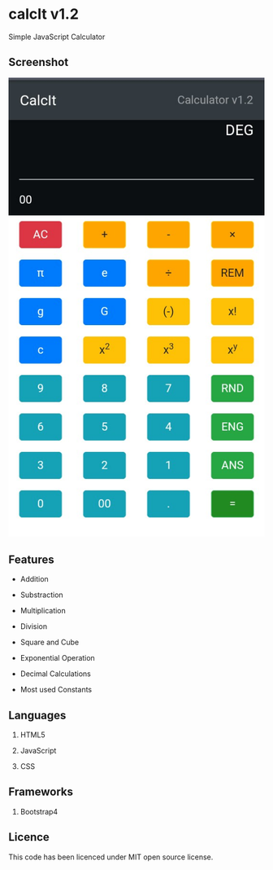 # calcIt v1.2
Simple JavaScript Calculator

## Screenshot

![Mobile View of CalcIt v1.0](https://github.com/hind-sagar-biswas/calcIt/blob/main/assets/images/screenshot1.jpeg)

## Features

* Addition

* Substraction

* Multiplication

* Division

* Square and Cube

* Exponential Operation

* Decimal Calculations

* Most used Constants

## Languages

1. HTML5

1. JavaScript

1. CSS

## Frameworks

1. Bootstrap4

## Licence

This code has been licenced under MIT open source license.
